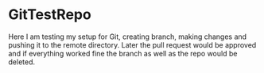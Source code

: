 # GitTestRepo

Here I am testing my setup for Git, creating branch, making changes and pushing it to the remote directory. Later the pull request would be approved and if everything worked fine the branch as well as the repo would be deleted.

